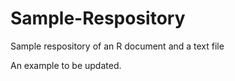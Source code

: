 # Sample-Respository
Sample respository of an R document and a text file

An example to be updated.
